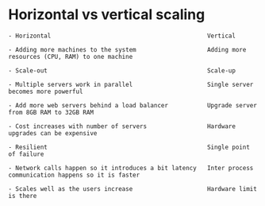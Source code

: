 # Horizontal vs vertical scaling

    - Horizontal                                            Vertical

    - Adding more machines to the system	                Adding more resources (CPU, RAM) to one machine

    - Scale-out                                             Scale-up

    - Multiple servers work in parallel                     Single server becomes more powerful

    - Add more web servers behind a load balancer           Upgrade server from 8GB RAM to 32GB RAM

    - Cost increases with number of servers                 Hardware upgrades can be expensive

    - Resilient                                             Single point of failure

    - Network calls happen so it introduces a bit latency   Inter process communication happens so it is faster

    - Scales well as the users increase                     Hardware limit is there 